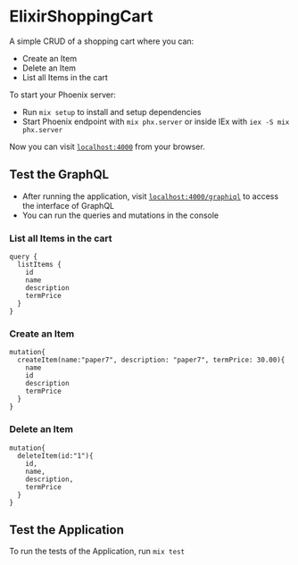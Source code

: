 # ElixirShoppingCart

A simple CRUD of a shopping cart where you can:
* Create an Item
* Delete an Item
* List all Items in the cart

To start your Phoenix server:

  * Run `mix setup` to install and setup dependencies
  * Start Phoenix endpoint with `mix phx.server` or inside IEx with `iex -S mix phx.server`

Now you can visit [`localhost:4000`](http://localhost:4000) from your browser.

## Test the GraphQL

* After running the application, visit [`localhost:4000/graphiql`](http://localhost:4000/graphiql) to access the interface of GraphQL
* You can run the queries and mutations in the console

### List all Items in the cart

```
query {
  listItems {
    id
    name
    description
    termPrice
  }
}
```

### Create an Item

```
mutation{
  createItem(name:"paper7", description: "paper7", termPrice: 30.00){
    name
    id
    description
    termPrice
  }
}
```

### Delete an Item

```
mutation{
  deleteItem(id:"1"){
    id,
    name,
    description,
    termPrice
  }
}
```

## Test the Application

To run the tests of the Application, run `mix test`
